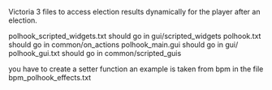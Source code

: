 Victoria 3 files to access election results dynamically for the player after an election.

polhook_scripted_widgets.txt should go in gui/scripted_widgets
polhook.txt should go in common/on_actions
polhook_main.gui should go in gui/
polhook_gui.txt should go in common/scripted_guis

you have to create a setter function
an example is taken from bpm in the file bpm_polhook_effects.txt